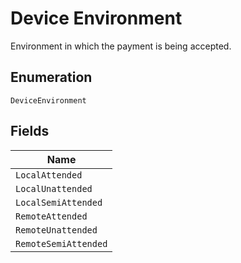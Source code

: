 
# Device Environment

Environment in which the payment is being accepted.

## Enumeration

`DeviceEnvironment`

## Fields

| Name |
|  --- |
| `LocalAttended` |
| `LocalUnattended` |
| `LocalSemiAttended` |
| `RemoteAttended` |
| `RemoteUnattended` |
| `RemoteSemiAttended` |

